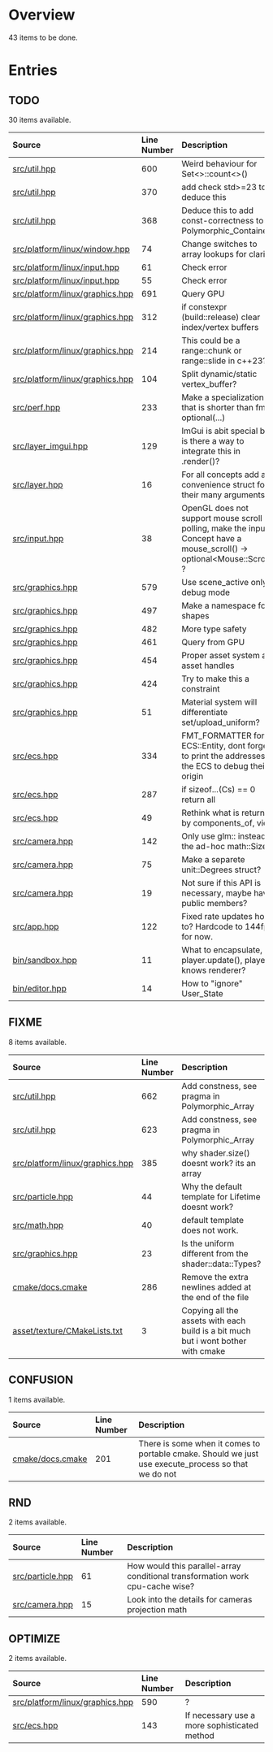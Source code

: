# Overview

43 items to be done.

# Entries

## TODO

30 items available.

| Source | Line Number | Description |
|:-|:-|:-|
| [src/util.hpp](src/util.hpp) | 600 | Weird behaviour for Set<>::count<>() |
| [src/util.hpp](src/util.hpp) | 370 | add check std>=23 todo deduce this |
| [src/util.hpp](src/util.hpp) | 368 | Deduce this to add const-correctness to Polymorphic_Containers. |
| [src/platform/linux/window.hpp](src/platform/linux/window.hpp) | 74 | Change switches to array lookups for clarity |
| [src/platform/linux/input.hpp](src/platform/linux/input.hpp) | 61 | Check error |
| [src/platform/linux/input.hpp](src/platform/linux/input.hpp) | 55 | Check error |
| [src/platform/linux/graphics.hpp](src/platform/linux/graphics.hpp) | 691 | Query GPU |
| [src/platform/linux/graphics.hpp](src/platform/linux/graphics.hpp) | 312 | if constexpr (build::release) clear index/vertex buffers |
| [src/platform/linux/graphics.hpp](src/platform/linux/graphics.hpp) | 214 | This could be a range::chunk or range::slide in c++23? |
| [src/platform/linux/graphics.hpp](src/platform/linux/graphics.hpp) | 104 | Split dynamic/static vertex_buffer? |
| [src/perf.hpp](src/perf.hpp) | 233 | Make a specialization that is shorter than fmt's optional(...) |
| [src/layer_imgui.hpp](src/layer_imgui.hpp) | 129 | ImGui is abit special but is there a way to integrate this in .render()? |
| [src/layer.hpp](src/layer.hpp) | 16 | For all concepts add a convenience struct for their many arguments |
| [src/input.hpp](src/input.hpp) | 38 | OpenGL does not support mouse scroll polling, make the input Concept have a mouse_scroll() -> optional\<Mouse::Scroll\> ? |
| [src/graphics.hpp](src/graphics.hpp) | 579 | Use scene_active only in debug mode |
| [src/graphics.hpp](src/graphics.hpp) | 497 | Make a namespace for shapes |
| [src/graphics.hpp](src/graphics.hpp) | 482 | More type safety |
| [src/graphics.hpp](src/graphics.hpp) | 461 | Query from GPU |
| [src/graphics.hpp](src/graphics.hpp) | 454 | Proper asset system and asset handles |
| [src/graphics.hpp](src/graphics.hpp) | 424 | Try to make this a constraint |
| [src/graphics.hpp](src/graphics.hpp) | 51 | Material system will differentiate set/upload_uniform? |
| [src/ecs.hpp](src/ecs.hpp) | 334 | FMT_FORMATTER for ECS::Entity, dont forget to print the addresses of the ECS to debug their origin |
| [src/ecs.hpp](src/ecs.hpp) | 287 | if sizeof...(Cs) == 0 return all |
| [src/ecs.hpp](src/ecs.hpp) | 49 | Rethink what is returned by components_of, view. |
| [src/camera.hpp](src/camera.hpp) | 142 | Only use glm:: instead of the ad-hoc math::Size |
| [src/camera.hpp](src/camera.hpp) | 75 | Make a separete unit::Degrees struct? |
| [src/camera.hpp](src/camera.hpp) | 19 | Not sure if this API is necessary, maybe have public members? |
| [src/app.hpp](src/app.hpp) | 122 | Fixed rate updates how to? Hardcode to 144fps for now. |
| [bin/sandbox.hpp](bin/sandbox.hpp) | 11 | What to encapsulate, player.update(), player knows renderer? |
| [bin/editor.hpp](bin/editor.hpp) | 14 | How to "ignore" User_State |

## FIXME

8 items available.

| Source | Line Number | Description |
|:-|:-|:-|
| [src/util.hpp](src/util.hpp) | 662 | Add constness, see pragma in Polymorphic_Array |
| [src/util.hpp](src/util.hpp) | 623 | Add constness, see pragma in Polymorphic_Array |
| [src/platform/linux/graphics.hpp](src/platform/linux/graphics.hpp) | 385 | why shader.size() doesnt work? its an array |
| [src/particle.hpp](src/particle.hpp) | 44 | Why the default template for Lifetime doesnt work? |
| [src/math.hpp](src/math.hpp) | 40 | default template does not work. |
| [src/graphics.hpp](src/graphics.hpp) | 23 | Is the uniform different from the shader::data::Types? |
| [cmake/docs.cmake](cmake/docs.cmake) | 286 | Remove the extra newlines added at the end of the file |
| [asset/texture/CMakeLists.txt](asset/texture/CMakeLists.txt) | 3 | Copying all the assets with each build is a bit much but i wont bother with cmake |

## CONFUSION

1 items available.

| Source | Line Number | Description |
|:-|:-|:-|
| [cmake/docs.cmake](cmake/docs.cmake) | 201 | There is some when it comes to portable cmake. Should we just use execute_process so that we do not |

## RND

2 items available.

| Source | Line Number | Description |
|:-|:-|:-|
| [src/particle.hpp](src/particle.hpp) | 61 | How would this parallel-array conditional transformation work cpu-cache wise? |
| [src/camera.hpp](src/camera.hpp) | 15 | Look into the details for cameras projection math |

## OPTIMIZE

2 items available.

| Source | Line Number | Description |
|:-|:-|:-|
| [src/platform/linux/graphics.hpp](src/platform/linux/graphics.hpp) | 590 | ? |
| [src/ecs.hpp](src/ecs.hpp) | 143 | If necessary use a more sophisticated method |




